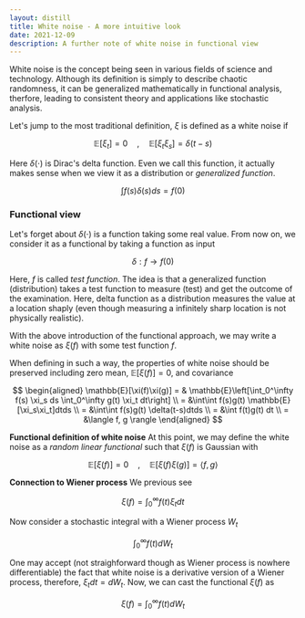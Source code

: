 ```yaml
---
layout: distill
title: White noise - A more intuitive look
date: 2021-12-09
description: A further note of white noise in functional view
---
```

White noise is the concept being seen in various fields of science and technology. Although its definition is simply to describe chaotic randomness, it can be generalized mathematically in functional analysis, therfore, leading to consistent theory and applications like stochastic analysis.

Let's jump to the most traditional definition, $\xi$ is defined as a white noise if 

$$
\mathbb{E}[\xi_t] = 0 \quad, \quad \mathbb{E}[\xi_t\xi_s] = \delta(t - s)
$$

Here $\delta(\cdot)$ is Dirac's delta function. Even we call this function, it actually makes sense when we view it as a distribution or *generalized function*. 

$$
\int f(s)\delta(s)ds = f(0)
$$

### Functional view

Let's forget about $\delta(\cdot)$ is a function taking some real value. From now on, we consider it as a functional by taking a function as input

$$
\delta: f \to f(0)
$$

Here, $f$ is called *test function*. The idea is that a generalized function (distribution) takes a test function to measure (test) and get the outcome of the examination. Here, delta function as a distribution measures the value at a location shaply (even though measuring a infinitely sharp location is not physically realistic). 


With the above introduction of the functional approach, we may write a white noise as $\xi(f)$ with some test function $f$.  

When defining in such a way, the properties of white noise should be preserved including zero mean, $\mathbb{E}[\xi(f)] = 0$, and covariance

$$
\begin{aligned}
\mathbb{E}[\xi(f)\xi(g)] 
= & \mathbb{E}\left[\int_0^\infty f(s) \xi_s ds \int_0^\infty g(t) \xi_t dt\right] \\ 
= &\int\int f(s)g(t) \mathbb{E}[\xi_s\xi_t]dtds \\
= &\int\int f(s)g(t) \delta(t-s)dtds \\
= &\int f(t)g(t) dt \\
= &\langle f, g \rangle
\end{aligned}
$$

**Functional definition of white noise** At this point, we may define the white noise as a *random linear functional* such that $\xi(f)$ is Gaussian with 

$$
\mathbb{E}[\xi(f)] = 0 \quad, \quad \mathbb{E}[\xi(f)\xi(g)] = \langle f, g \rangle
$$

**Connection to Wiener process** We previous see 

$$\xi(f) = \int_0^\infty f(t) \xi_t dt$$

Now consider a stochastic integral with a Wiener process $W_t$

$$
\int_0^\infty f(t) dW_t
$$

One may accept (not straighforward though as Wiener process is nowhere differentiable) the fact that white noise is a derivative version of a Wiener process, therefore, $\xi_t dt = dW_t$. Now, we can cast the functional $\xi(f)$ as

$$
\xi(f) = \int_0^\infty f(t)dW_t
$$







